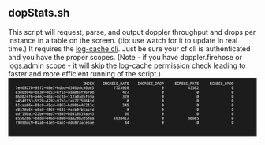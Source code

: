 ## dopStats.sh
This script will request, parse, and output doppler throughput and drops per instance in a table on the screen. (tip: use watch for it to update in real time.)
It requires the [log-cache cli](https://github.com/cloudfoundry/log-cache-cli).
Just be sure your cf cli is authenticated and you have the proper scopes. (Note - if you have doppler.firehose or logs.admin scope - it will skip the log-cache permission check leading to faster and more efficient running of the script.)
[![Watch the video](https://github.com/pivotal-Josh-Gainey/scripts/blob/master/Screen%20Shot%202020-07-28%20at%201.54.32%20PM.png)](https://github.com/pivotal-Josh-Gainey/scripts/blob/master/Screen%20Recording%202020-07-28%20at%201.54.46%20PM.mov)

